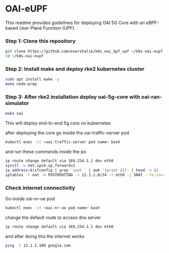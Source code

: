 # OAI-eUPF

This readme provides guidelines for deploying OAI 5G Core with an eBPF-based User Plane Function (UPF).
### Step 1: Clone this repository
```bash
git clone https://github.com/evershalik/k8s_oai_bpf_upf ~/k8s-oai-eupf
cd ~/k8s-oai-eupf
```
### Step 2: Install make and deploy rke2 kubernetes cluster
```bash
sudo apt install make -y
make node-prep
```
### Step 3: After rke2 installation deploy oai-5g-core with oai-ran-simulator
```bash
make oai
```
This will deploy end-to-end 5g core on kubernetes

after deploying the core go inside the oai-traffic-server pod 
```bash
kubectl exec -it <oai-traffic-server pod name> bash
```
and run these commands inside the po
```bash
ip route change default via 169.254.1.1 dev eth0
sysctl -w net.ipv4.ip_forward=1
ip_address=$(ifconfig | grep 'inet ' | awk '{print $2}' | head -n 1)
iptables -t nat -A POSTROUTING -s 12.1.1.0/24 -o eth0 -j SNAT --to-source $ip_address
```
### Check internet connectivity 
Go inside oai-nr-ue pod 
```bash
kubectl exec -it <oai-nr-ue pod name> bash
```
change the default route to access dns server
```bash
ip route change default via 169.254.1.1 dev eth0
```
and after doing this the internet works
```bash
ping -I 12.1.1.100 google.com
```
